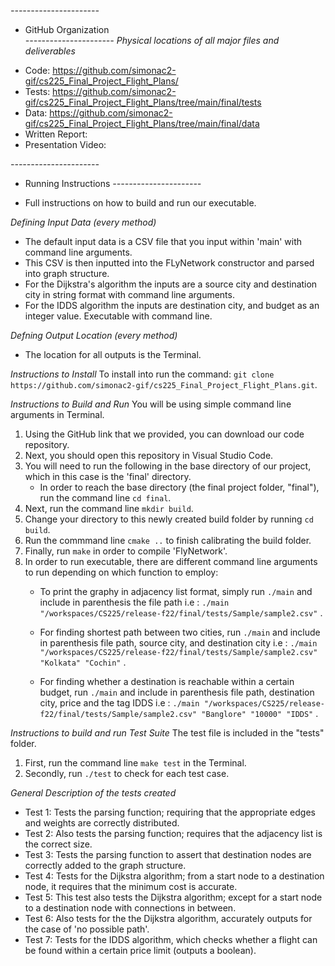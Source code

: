 *----------------------*
* GitHub Organization  
*----------------------*
*Physical locations of all major files and deliverables*
- Code: https://github.com/simonac2-gif/cs225_Final_Project_Flight_Plans/
- Tests: https://github.com/simonac2-gif/cs225_Final_Project_Flight_Plans/tree/main/final/tests
- Data: https://github.com/simonac2-gif/cs225_Final_Project_Flight_Plans/tree/main/final/data
- Written Report:
- Presentation Video:


*----------------------*
* Running Instructions 
*----------------------*
- Full instructions on how to build and run our executable.

*Defining Input Data (every method)*
- The default input data is a CSV file that you input within 'main' with command line arguments. 
- This CSV is then inputted into the FLyNetwork constructor and parsed into graph structure.
- For the Dijkstra's algorithm the inputs are a source city and destination city in string format with command line arguments.
- For the IDDS algorithm the inputs are destination city, and budget as an integer value. Executable with command line. 

*Defning Output Location (every method)*
- The location for all outputs is the Terminal.

*Instructions to Install*
To install into run the command: `git clone https://github.com/simonac2-gif/cs225_Final_Project_Flight_Plans.git`.

*Instructions to Build and Run*
You will be using simple command line arguments in Terminal.
1. Using the GitHub link that we provided, you can download our code repository.
2. Next, you should open this repository in Visual Studio Code.
3. You will need to run the following in the base directory of our project, which in this case is the 'final' directory. 
   - In order to reach the base directory (the final project folder, "final"), run the command line `cd final`.
4. Next, run the command line `mkdir build`.
5. Change your directory to this newly created build folder by running `cd build`.
6. Run the commmand line `cmake ..` to finish calibrating the build folder.
7. Finally, run `make` in order to compile 'FlyNetwork'.
8. In order to run executable, there are different command line arguments to run depending on which function to employ:
   - To print the graphy in adjacency list format, simply run `./main` and include in parenthesis  the file path i.e :
      `./main "/workspaces/CS225/release-f22/final/tests/Sample/sample2.csv"` .

   - For finding shortest path between two cities, run `./main` and include in parenthesis file path, source city, and 
   destination city i.e :
      `./main "/workspaces/CS225/release-f22/final/tests/Sample/sample2.csv" "Kolkata" "Cochin"` .

   - For finding whether a destination is reachable within a certain budget, run `./main` and include in parenthesis file path,
   destination city, price and the tag IDDS i.e :
      `./main "/workspaces/CS225/release-f22/final/tests/Sample/sample2.csv" "Banglore" "10000" "IDDS"` .



*Instructions to build and run Test Suite*
The test file is included in the "tests" folder.
1. First, run the command line `make test` in the Terminal.
2. Secondly, run `./test` to check for each test case.

*General Description of the tests created*
- Test 1: Tests the parsing function; requiring that the appropriate edges and weights are correctly distributed.
- Test 2: Also tests the parsing function; requires that the adjacency list is the correct size.
- Test 3: Tests the parsing function to assert that destination nodes are correctly added to the graph structure. 
- Test 4: Tests for the Dijkstra algorithm; from a start node to a destination node, it requires that the minimum cost is accurate.
- Test 5: This test also tests the Dijkstra algorithm; except for a start node to a destination node with connections in between.
- Test 6: Also tests for the the Dijkstra algorithm, accurately outputs for the case of 'no possible path'.
- Test 7: Tests for the IDDS algorithm, which checks whether a flight can be found within a certain price limit (outputs a boolean).


